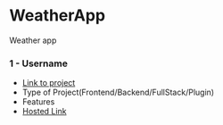 # WeatherApp

Weather app

### 1 - Username
- [Link to project]()
- Type of Project(Frontend/Backend/FullStack/Plugin)
- Features
- [Hosted Link]()

